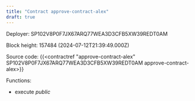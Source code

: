 ```yaml
---
title: "Contract approve-contract-alex"
draft: true
---
```

Deployer: SP102V8P0F7JX67ARQ77WEA3D3CFB5XW39REDT0AM


 



Block height: 157484 (2024-07-12T21:39:49.000Z)

Source code: {{<contractref "approve-contract-alex" SP102V8P0F7JX67ARQ77WEA3D3CFB5XW39REDT0AM approve-contract-alex>}}

Functions:

* execute _public_
